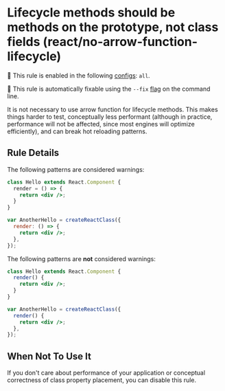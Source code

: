 # Lifecycle methods should be methods on the prototype, not class fields (react/no-arrow-function-lifecycle)

💼 This rule is enabled in the following [configs](https://github.com/jsx-eslint/eslint-plugin-react#shareable-configurations): `all`.

🔧 This rule is automatically fixable using the `--fix` [flag](https://eslint.org/docs/latest/user-guide/command-line-interface#--fix) on the command line.

It is not necessary to use arrow function for lifecycle methods. This makes things harder to test, conceptually less performant (although in practice, performance will not be affected, since most engines will optimize efficiently), and can break hot reloading patterns.

## Rule Details

The following patterns are considered warnings:

```jsx
class Hello extends React.Component {
  render = () => {
    return <div />;
  }
}

var AnotherHello = createReactClass({
  render: () => {
    return <div />;
  },
});
```

The following patterns are **not** considered warnings:

```jsx
class Hello extends React.Component {
  render() {
    return <div />;
  }
}

var AnotherHello = createReactClass({
  render() {
    return <div />;
  },
});

```

## When Not To Use It

If you don't care about performance of your application or conceptual correctness of class property placement, you can disable this rule.
